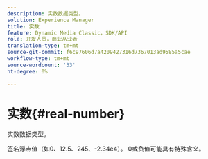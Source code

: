 ```yaml
---
description: 实数数据类型。
solution: Experience Manager
title: 实数
feature: Dynamic Media Classic，SDK/API
role: 开发人员，商业从业者
translation-type: tm+mt
source-git-commit: f6c97606d7a4209427316d7367013ad9585a5cae
workflow-type: tm+mt
source-wordcount: '33'
ht-degree: 0%

---
```



# 实数{#real-number}

实数数据类型。

签名浮点值（如0、12.5、245、-2.34e4）。 0或负值可能具有特殊含义。